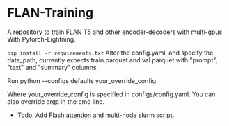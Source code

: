 # FLAN-Training
A repository to train FLAN T5 and other encoder-decoders with multi-gpus With Pytorch-Lightning.

`pip install -r requirements.txt`
Alter the config.yaml, and specify the data_path, currently expects train.parquet and val.parquet with "prompt", "text" and "summary" columns.

Run python --configs defaults your_override_config

Where your_override_config is specified in configs/config.yaml. You can also override args in the cmd line.


- Todo: Add Flash attention and multi-node slurm script.

